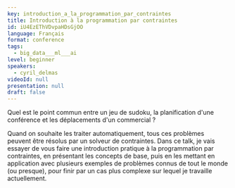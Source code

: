 ```yaml
---
key: introduction_a_la_programmation_par_contraintes
title: Introduction à la programmation par contraintes
id: iU4EzEThVDvpaHDsGjOO
language: Français
format: conference
tags:
  - big_data___ml___ai
level: beginner
speakers:
  - cyril_delmas
videoId: null
presentation: null
draft: false
---
```

Quel est le point commun entre un jeu de sudoku, la planification d'une conférence et les déplacements d'un commercial ?

Quand on souhaite les traiter automatiquement, tous ces problèmes peuvent être résolus par un solveur de contraintes. Dans ce talk, je vais essayer de vous faire une introduction pratique à la programmation par contraintes, en présentant les concepts de base, puis en les mettant en application avec plusieurs exemples de problèmes connus de tout le monde (ou presque), pour finir par un cas plus complexe sur lequel je travaille actuellement.